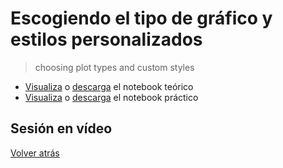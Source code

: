 # Escogiendo el tipo de gráfico y estilos personalizados

> choosing plot types and custom styles

- [Visualiza][tutorial-visualize] o [descarga][tutorial-download] el notebook teórico
- [Visualiza][exercise-visualize] o [descarga][exercise-download] el notebook práctico

## Sesión en vídeo

<!-- [![Live coding session][youtube-image]][youtube-video] -->

[Volver atrás](../.)

<!-- LINKS -->

[tutorial-visualize]:choosing-plot-types-and-custom-styles.html
[tutorial-download]:choosing-plot-types-and-custom-styles.ipynb
[exercise-visualize]:exercise-choosing-plot-types-and-custom-styles.html
[exercise-download]:exercise-choosing-plot-types-and-custom-styles.ipynb
[youtube-image]:http://img.youtube.com/vi/0FPsQSAOGDw/0.jpg
[youtube-video]:https://youtu.be/0FPsQSAOGDw
